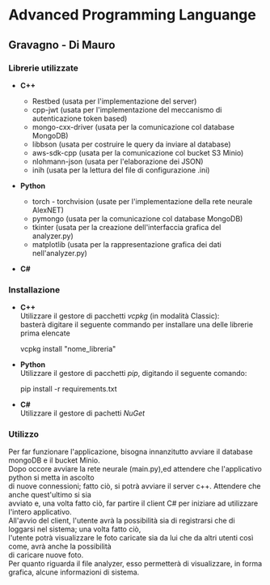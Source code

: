 # Advanced Programming Languange
## Gravagno - Di Mauro

### Librerie utilizzate

- **C++**
  - Restbed (usata per l'implementazione del server)
  - cpp-jwt (usata per l'implementazione del meccanismo di autenticazione token based)
  - mongo-cxx-driver (usata per la comunicazione col database MongoDB)
  - libbson (usata per costruire le query da inviare al database)
  - aws-sdk-cpp (usata per la comunicazione col bucket S3 Minio)
  - nlohmann-json (usata per l'elaborazione dei JSON)
  - inih (usata per la lettura del file di configurazione .ini)

- **Python**
    - torch - torchvision (usate per l'implementazione della rete neurale AlexNET)
    - pymongo (usata per la comunicazione col database MongoDB)
    - tkinter (usata per la creazione dell'interfaccia grafica del analyzer.py)
    - matplotlib (usata per la rappresentazione grafica dei dati nell'analyzer.py)
- **C#**


### Installazione

- **C++**  
    Utilizzare il gestore di pacchetti _vcpkg_ (in modalità Classic):  
    basterà digitare il seguente commando per installare una delle librerie prima elencate  
    

    vcpkg install "nome_libreria"

- **Python**  
    Utilizzare il gestore di pacchetti _pip_, digitando il seguente comando:
  

    pip install -r requirements.txt

- **C#**  
    Utilizzare il gestore di pachetti _NuGet_

### Utilizzo

Per far funzionare l'applicazione, bisogna innanzitutto avviare il database mongoDB e il bucket Minio.  
Dopo occore avviare la rete neurale (main.py),ed attendere che l'applicativo python si metta in ascolto  
di nuove connessioni; fatto ciò, si potrà avviare il server c++. Attendere che anche quest'ultimo si sia  
avviato e, una volta fatto ciò, far partire il client C# per iniziare ad utilizzare l'intero applicativo.  
All'avvio del client, l'utente avrà la possibilità sia di registrarsi che di loggarsi nel sistema; una volta fatto ciò,  
l'utente potrà visualizzare le foto caricate sia da lui che da altri utenti così come, avrà anche la possibilità  
di caricare nuove foto.  
Per quanto riguarda il file analyzer, esso permetterà di visualizzare, in forma grafica, alcune informazioni di sistema.

  